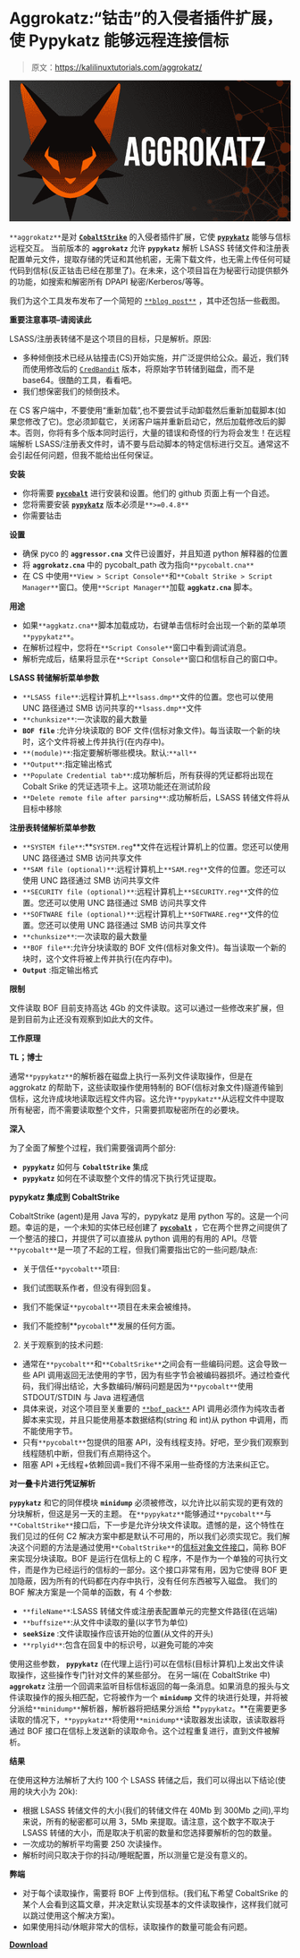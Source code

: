 # Aggrokatz:“钴击”的入侵者插件扩展，使 Pypykatz 能够远程连接信标

> 原文：<https://kalilinuxtutorials.com/aggrokatz/>

[![Aggrokatz : An Aggressor Plugin Extension For Cobalt Strike Which Enables Pypykatz To Interface With The Beacons Remotely](img/6bc13778dee434b0b75c34bce4268fdb.png "Aggrokatz : An Aggressor Plugin Extension For Cobalt Strike Which Enables Pypykatz To Interface With The Beacons Remotely")](https://1.bp.blogspot.com/-luGI-TtpCm0/YM7hLToF2KI/AAAAAAAAJos/QgWDM89P6bE8r13-D9EArGjEayFdFQ3IgCLcBGAsYHQ/s760/1%2B%25282%2529.png)

`**aggrokatz**`是对 **[`CobaltStrike`](https://www.cobaltstrike.com/)** 的入侵者插件扩展，它使 **[`pypykatz`](https://github.com/skelsec/pypykatz)** 能够与信标远程交互。
当前版本的 **`aggrokatz`** 允许 **`pypykatz`** 解析 LSASS 转储文件和注册表配置单元文件，提取存储的凭证和其他机密，无需下载文件，也无需上传任何可疑代码到信标(反正钴击已经在那里了)。在未来，这个项目旨在为秘密行动提供额外的功能，如搜索和解密所有 DPAPI 秘密/Kerberos/等等。

我们为这个工具发布发布了一个简短的 [`**blog post**`](https://r.sec-consult.com/aggrokatz) ，其中还包括一些截图。

**重要注意事项–请阅读此**

LSASS/注册表转储不是这个项目的目标，只是解析。原因:

*   多种倾倒技术已经从钴撞击(CS)开始实施，并广泛提供给公众。最近，我们转而使用修改后的 [`CredBandit`](https://github.com/xforcered/CredBandit) 版本，将原始字节转储到磁盘，而不是 base64。很酷的工具，看看吧。
*   我们想保密我们的倾倒技术。

在 CS 客户端中，不要使用“重新加载”,也不要尝试手动卸载然后重新加载脚本(如果您修改了它)。您必须卸载它，关闭客户端并重新启动它，然后加载修改后的脚本。否则，你将有多个版本同时运行，大量的错误和奇怪的行为将会发生！在远程端解析 LSASS/注册表文件时，请不要与启动脚本的特定信标进行交互。通常这不会引起任何问题，但我不能给出任何保证。

**安装**

*   你将需要 **[`pycobalt`](https://github.com/dcsync/pycobalt)** 进行安装和设置。他们的 github 页面上有一个自述。
*   您将需要安装 **[`pypykatz`](https://github.com/skelsec/pypykatz/)** 版本必须是`**>=0.4.8**`
*   你需要钴击

**设置**

*   确保 pyco 的 **`aggressor.cna`** 文件已设置好，并且知道 python 解释器的位置
*   将 **`aggrokatz.cna`** 中的 pycobalt_path 改为指向`**pycobalt.cna**`
*   在 CS 中使用`**View > Script Console**`和`**Cobalt Strike > Script Manager**`窗口。使用`**Script Manager**`加载 **`aggkatz.cna`** 脚本。

**用途**

*   如果`**aggkatz.cna**`脚本加载成功，右键单击信标时会出现一个新的菜单项`**pypykatz**`。
*   在解析过程中，您将在`**Script Console**`窗口中看到调试消息。
*   解析完成后，结果将显示在`**Script Console**`窗口和信标自己的窗口中。

**LSASS 转储解析菜单参数**

*   `**LSASS file**`:远程计算机上`**lsass.dmp**`文件的位置。您也可以使用 UNC 路径通过 SMB 访问共享的`**lsass.dmp**`文件
*   `**chunksize**`:一次读取的最大数量
*   **`BOF file`** :允许分块读取的 BOF 文件(信标对象文件)。每当读取一个新的块时，这个文件将被上传并执行(在内存中)。
*   `**(module)**`:指定要解析哪些模块。默认:`**all**`
*   `**Output**`:指定输出格式
*   `**Populate Credential tab**`:成功解析后，所有获得的凭证都将出现在 Cobalt Srike 的凭证选项卡上。这项功能还在测试阶段
*   `**Delete remote file after parsing**`:成功解析后，LSASS 转储文件将从目标中移除

**注册表转储解析菜单参数**

*   `**SYSTEM file**`:**`SYSTEM.reg`**文件在远程计算机上的位置。您还可以使用 UNC 路径通过 SMB 访问共享文件
*   `**SAM file (optional)**`:远程计算机上`**SAM.reg**`文件的位置。您还可以使用 UNC 路径通过 SMB 访问共享文件
*   `**SECURITY file (optional)**`:远程计算机上`**SECURITY.reg**`文件的位置。您还可以使用 UNC 路径通过 SMB 访问共享文件
*   `**SOFTWARE file (optional)**`:远程计算机上`**SOFTWARE.reg**`文件的位置。您还可以使用 UNC 路径通过 SMB 访问共享文件
*   `**chunksize**`:一次读取的最大数量
*   `**BOF file**`:允许分块读取的 BOF 文件(信标对象文件)。每当读取一个新的块时，这个文件将被上传并执行(在内存中)。
*   **`Output`** :指定输出格式

**限制**

文件读取 BOF 目前支持高达 4Gb 的文件读取。这可以通过一些修改来扩展，但是到目前为止还没有观察到如此大的文件。

**工作原理**

**TL；博士**

通常`**pypykatz**`的解析器在磁盘上执行一系列文件读取操作，但是在 aggrokatz 的帮助下，这些读取操作使用特制的 BOF(信标对象文件)隧道传输到信标，这允许成块地读取远程文件内容。这允许`**pypykatz**`从远程文件中提取所有秘密，而不需要读取整个文件，只需要抓取秘密所在的必要块。

**深入**

为了全面了解整个过程，我们需要强调两个部分:

*   **`pypykatz`** 如何与 **`CobaltStrike`** 集成
*   **`pypykatz`** 如何在不读取整个文件的情况下执行凭证提取。

**pypykatz 集成到 CobaltStrike**

CobaltStrike (agent)是用 Java 写的，pypykatz 是用 python 写的。这是一个问题。幸运的是，一个未知的实体已经创建了 **[`pycobalt`](https://github.com/dcsync/pycobalt)** ，它在两个世界之间提供了一个整洁的接口，并提供了可以直接从 python 调用的有用的 API。尽管`**pycobalt**`是一项了不起的工程，但我们需要指出它的一些问题/缺点:

*   关于信任`**pycobalt**`项目:

*   我们试图联系作者，但没有得到回复。
*   我们不能保证`**pycobalt**`项目在未来会被维持。
*   我们不能控制**`pycobalt`**发展的任何方面。

2.  关于观察到的技术问题:

*   通常在`**pycobalt**`和`**CobaltSrike**`之间会有一些编码问题。这会导致一些 API 调用返回无法使用的字节，因为有些字节会被编码器损坏。通过检查代码，我们得出结论，大多数编码/解码问题是因为`**pycobalt**`使用 STDOUT/STDIN 与 Java 进程通信
*   具体来说，对这个项目至关重要的 [`**bof_pack**`](https://www.cobaltstrike.com/aggressor-script/functions.html#bof_pack) API 调用必须作为纯攻击者脚本来实现，并且只能使用基本数据结构(string 和 int)从 python 中调用，而不能使用字节。
*   只有`**pycobalt**`包提供的阻塞 API，没有线程支持。好吧，至少我们观察到线程随机中断，但我们有点期待这个。
*   阻塞 API +无线程+依赖回调=我们不得不采用一些奇怪的方法来纠正它。

**对一叠卡片进行凭证解析**

**`pypykatz`** 和它的同伴模块 **`minidump`** 必须被修改，以允许比以前实现的更有效的分块解析，但这是另一天的主题。
在`**pypykatz**`能够通过`**pycobalt**`与`**CobaltStrike**`接口后，下一步是允许分块文件读取。遗憾的是，这个特性在我们见过的任何 C2 解决方案中都是默认不可用的，所以我们必须实现它。我们解决这个问题的方法是通过使用`**CobaltStrike**`的[信标对象文件接口](https://www.cobaltstrike.com/help-beacon-object-files)，简称 BOF 来实现分块读取。BOF 是运行在信标上的 C 程序，不是作为一个单独的可执行文件，而是作为已经运行的信标的一部分。这个接口非常有用，因为它使得 BOF 更加隐蔽，因为所有的代码都在内存中执行，没有任何东西被写入磁盘。
我们的 BOF 解决方案是一个简单的函数，有 4 个参数:

*   `**fileName**`:LSASS 转储文件或注册表配置单元的完整文件路径(在远端)
*   `**buffsize**`:从文件中读取的量(以字节为单位)
*   **`seekSize`** :文件读取操作应该开始的位置(从文件的开头)
*   `**rplyid**`:包含在回复中的标识号，以避免可能的冲突

使用这些参数， **`pypykatz`** (在代理上运行)可以在信标(目标计算机)上发出文件读取操作，这些操作专门针对文件的某些部分。
在另一端(在 CobaltStrike 中) **`aggrokatz`** 注册一个回调来监听目标信标返回的每一条消息。如果消息的报头与文件读取操作的报头相匹配，它将被作为一个 **`minidump`** 文件的块进行处理，并将被分派给`**minidump**`解析器，解析器将把结果分派给 **`pypykatz`。**在需要更多读取的情况下，`**pypykatz**`将使用`**minidump**`读取器发出读取，该读取器将通过 BOF 接口在信标上发送新的读取命令。这个过程重复进行，直到文件被解析。

**结果**

在使用这种方法解析了大约 100 个 LSASS 转储之后，我们可以得出以下结论(使用的块大小为 20k):

*   根据 LSASS 转储文件的大小(我们的转储文件在 40Mb 到 300Mb 之间),平均来说，所有的秘密都可以用 3，5Mb 来提取。请注意，这个数字不取决于 LSASS 转储的大小，而是取决于机密的数量和您选择要解析的包的数量。
*   一次成功的解析平均需要 250 次读操作。
*   解析时间只取决于你的抖动/睡眠配置，所以测量它是没有意义的。

**弊端**

*   对于每个读取操作，需要将 BOF 上传到信标。(我们私下希望 CobaltSrike 的某个人会看到这篇文章，并决定默认实现基本的文件读取操作，这样我们就可以跳过使用这个解决方案)。
*   如果使用抖动/休眠非常大的信标，读取操作的数量可能会有问题。

[**Download**](https://github.com/sec-consult/aggrokatz)